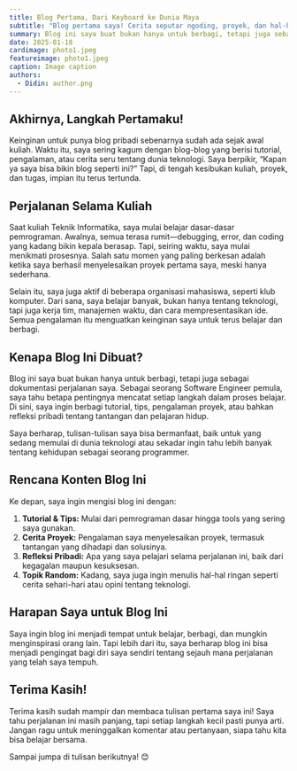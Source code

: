 ```yaml
---
title: Blog Pertama, Dari Keyboard ke Dunia Maya
subtitle: "Blog pertama saya! Cerita seputar ngoding, proyek, dan hal-hal random. Semoga seru dan bermanfaat!"
summary: Blog ini saya buat bukan hanya untuk berbagi, tetapi juga sebagai dokumentasi perjalanan saya. Sebagai seorang Software Engineer pemula, saya tahu betapa pentingnya mencatat setiap langkah dalam proses belajar. Di sini, saya ingin berbagi tutorial, tips, pengalaman proyek, atau bahkan refleksi pribadi tentang tantangan dan pelajaran hidup.
date: 2025-01-18
cardimage: photo1.jpeg
featureimage: photo1.jpeg
caption: Image caption
authors:
  - Didin: author.png
---
```

## Akhirnya, Langkah Pertamaku!

Keinginan untuk punya blog pribadi sebenarnya sudah ada sejak awal kuliah. Waktu itu, saya sering kagum dengan blog-blog yang berisi tutorial, pengalaman, atau cerita seru tentang dunia teknologi. Saya berpikir, “Kapan ya saya bisa bikin blog seperti ini?” Tapi, di tengah kesibukan kuliah, proyek, dan tugas, impian itu terus tertunda.

## Perjalanan Selama Kuliah

Saat kuliah Teknik Informatika, saya mulai belajar dasar-dasar pemrograman. Awalnya, semua terasa rumit—debugging, error, dan coding yang kadang bikin kepala berasap. Tapi, seiring waktu, saya mulai menikmati prosesnya. Salah satu momen yang paling berkesan adalah ketika saya berhasil menyelesaikan proyek pertama saya, meski hanya sederhana.

Selain itu, saya juga aktif di beberapa organisasi mahasiswa, seperti klub komputer. Dari sana, saya belajar banyak, bukan hanya tentang teknologi, tapi juga kerja tim, manajemen waktu, dan cara mempresentasikan ide. Semua pengalaman itu menguatkan keinginan saya untuk terus belajar dan berbagi.

## Kenapa Blog Ini Dibuat?

Blog ini saya buat bukan hanya untuk berbagi, tetapi juga sebagai dokumentasi perjalanan saya. Sebagai seorang Software Engineer pemula, saya tahu betapa pentingnya mencatat setiap langkah dalam proses belajar. Di sini, saya ingin berbagi tutorial, tips, pengalaman proyek, atau bahkan refleksi pribadi tentang tantangan dan pelajaran hidup.

Saya berharap, tulisan-tulisan saya bisa bermanfaat, baik untuk yang sedang memulai di dunia teknologi atau sekadar ingin tahu lebih banyak tentang kehidupan sebagai seorang programmer.

## Rencana Konten Blog Ini

Ke depan, saya ingin mengisi blog ini dengan:

1.  **Tutorial & Tips:** Mulai dari pemrograman dasar hingga tools yang sering saya gunakan.
2.  **Cerita Proyek:** Pengalaman saya menyelesaikan proyek, termasuk tantangan yang dihadapi dan solusinya.
3.  **Refleksi Pribadi:** Apa yang saya pelajari selama perjalanan ini, baik dari kegagalan maupun kesuksesan.
4.  **Topik Random:** Kadang, saya juga ingin menulis hal-hal ringan seperti cerita sehari-hari atau opini tentang teknologi.

## Harapan Saya untuk Blog Ini

Saya ingin blog ini menjadi tempat untuk belajar, berbagi, dan mungkin menginspirasi orang lain. Tapi lebih dari itu, saya berharap blog ini bisa menjadi pengingat bagi diri saya sendiri tentang sejauh mana perjalanan yang telah saya tempuh.

## Terima Kasih!

Terima kasih sudah mampir dan membaca tulisan pertama saya ini! Saya tahu perjalanan ini masih panjang, tapi setiap langkah kecil pasti punya arti. Jangan ragu untuk meninggalkan komentar atau pertanyaan, siapa tahu kita bisa belajar bersama.

Sampai jumpa di tulisan berikutnya! 😊